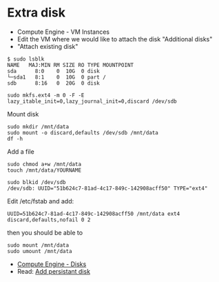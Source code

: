 # Extra disk


* Compute Engine - VM Instances
* Edit the VM where we would like to attach the disk "Additional disks"
* "Attach existing disk"

```
$ sudo lsblk
NAME   MAJ:MIN RM SIZE RO TYPE MOUNTPOINT
sda      8:0    0  10G  0 disk
└─sda1   8:1    0  10G  0 part /
sdb      8:16   0  20G  0 disk
```

```
sudo mkfs.ext4 -m 0 -F -E lazy_itable_init=0,lazy_journal_init=0,discard /dev/sdb
```

Mount disk

```
sudo mkdir /mnt/data
sudo mount -o discard,defaults /dev/sdb /mnt/data
df -h
```

Add a file

```
sudo chmod a+w /mnt/data
touch /mnt/data/YOURNAME
```


```
sudo blkid /dev/sdb
/dev/sdb: UUID="51b624c7-81ad-4c17-849c-142908acff50" TYPE="ext4"
```

Edit /etc/fstab and add:

```
UUID=51b624c7-81ad-4c17-849c-142908acff50 /mnt/data ext4 discard,defaults,nofail 0 2
```

then you should be able to

```
sudo mount /mnt/data
sudo umount /mnt/data
```

* [Compute Engine - Disks](https://console.cloud.google.com/compute/disks)
* Read: [Add persistant disk](https://cloud.google.com/compute/docs/disks/add-persistent-disk)


